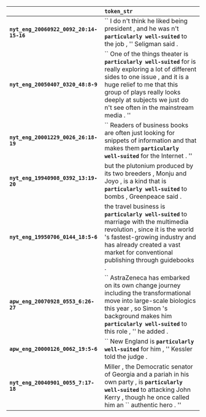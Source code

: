 |                                         | `token_str`                                                                                                                                                                                                                                                                 |
|:----------------------------------------|:----------------------------------------------------------------------------------------------------------------------------------------------------------------------------------------------------------------------------------------------------------------------------|
| **`nyt_eng_20060922_0092_20:14-15-16`** | `` I do n't think he liked being president , and he was n't __`particularly well-suited`__ to the job , '' Seligman said .                                                                                                                                                  |
| **`nyt_eng_20050407_0320_48:8-9`**      | `` One of the things theater is __`particularly well-suited`__ for is really exploring a lot of different sides to one issue , and it is a huge relief to me that this group of plays really looks deeply at subjects we just do n't see often in the mainstream media . '' |
| **`nyt_eng_20001229_0026_26:18-19`**    | `` Readers of business books are often just looking for snippets of information and that makes them __`particularly well-suited`__ for the Internet . ''                                                                                                                    |
| **`nyt_eng_19940908_0392_13:19-20`**    | but the plutonium produced by its two breeders , Monju and Joyo , is a kind that is __`particularly well-suited`__ to bombs , Greenpeace said .                                                                                                                             |
| **`nyt_eng_19950706_0144_18:5-6`**      | the travel business is __`particularly well-suited`__ to marriage with the multimedia revolution , since it is the world 's fastest-growing industry and has already created a vast market for conventional publishing through guidebooks .                                 |
| **`apw_eng_20070928_0553_6:26-27`**     | `` AstraZeneca has embarked on its own change journey including the transformational move into large-scale biologics this year , so Simon 's background makes him __`particularly well-suited`__ to this role , '' he added .                                               |
| **`apw_eng_20000126_0062_19:5-6`**      | `` New England is __`particularly well-suited`__ for him , '' Kessler told the judge .                                                                                                                                                                                      |
| **`nyt_eng_20040901_0055_7:17-18`**     | Miller , the Democratic senator of Georgia and a pariah in his own party , is __`particularly well-suited`__ to attacking John Kerry , though he once called him an `` authentic hero . ''                                                                                  |